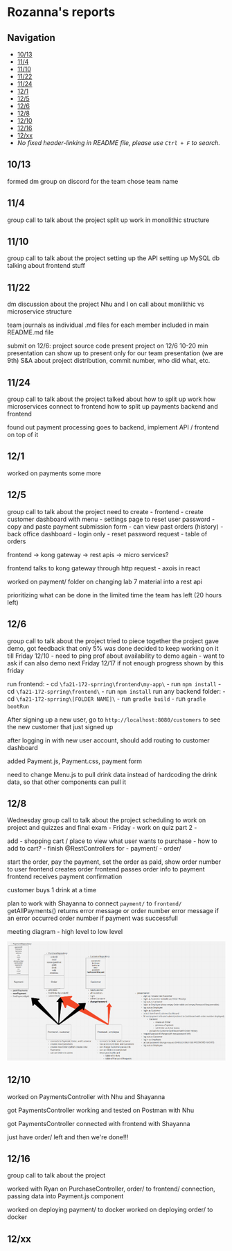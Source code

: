 # Rozanna's reports

## Navigation
 - [10/13](##10/13)
 - [11/4](##11/4)
 - [11/10](##11/10)
 - [11/22](##11/22)
 - [11/24](##11/24)
 - [12/1](##12/1)
 - [12/5](##12/5)
 - [12/6](##12/6)
 - [12/8](##12/8)
 - [12/10](##12/10)
 - [12/16](##12/16)
 - [12/xx](##12/xx)
 - *No fixed header-linking in README file, please use `Ctrl + F` to search.*

## 10/13
formed dm group on discord for the team
chose team name

## 11/4
group call to talk about the project
split up work in monolithic structure

## 11/10
group call to talk about the project
setting up the API
setting up MySQL db
talking about frontend stuff

## 11/22
dm discussion about the project
Nhu and I on call about monilithic vs microservice structure

team journals as individual .md files for each member
included in main README.md file

submit on 12/6:
project source code
present project on 12/6
10-20 min presentation
can show up to present only for our team presentation (we are 9th)
S&A about project distribution, commit number, who did what, etc.

## 11/24
group call to talk about the project
talked about how to split up work
how microservices connect to frontend
how to split up payments backend and frontend

found out payment processing goes to backend, implement API / frontend on top of it

## 12/1
worked on payments some more

## 12/5
group call to talk about the project
need to create
    - frontend
        - create customer dashboard with menu
        - settings page to reset user password
        - copy and paste payment submission form
        - can view past orders (history)
    - back office dashboard
        - login only
        - reset password request
        - table of orders

frontend -> kong gateway -> rest apis -> micro services?

frontend talks to kong gateway through http request - axois in react

worked on payment/ folder on changing lab 7 material into a rest api

prioritizing what can be done in the limited time the team has left (20 hours left)

## 12/6
group call to talk about the project
tried to piece together the project
gave demo, got feedback that only 5% was done
decided to keep working on it till Friday 12/10
    - need to ping prof about availability to demo again
    - want to ask if can also demo next Friday 12/17 if not enough progress shown by this friday

run frontend:
    - cd `\fa21-172-sprring\frontend\my-app\`
    - run `npm install`
    - cd `\fa21-172-sprring\frontend\`
    - run `npm install`
run any backend folder:
    - cd `\fa21-172-sprring\[FOLDER NAME]\`
    - run `gradle build`
    - run `gradle bootRun`

After signing up a new user, go to `http://localhost:8080/customers` to see the new customer that just signed up

after logging in with new user account, should add routing to customer dashboard

added Payment.js, Payment.css, payment form

need to change Menu.js to pull drink data instead of hardcoding the drink data, so that other components can pull it

## 12/8
Wednesday
group call to talk about the project
scheduling to work on project and quizzes and final exam
    - Friday - work on quiz part 2
    - 

add
    - shopping cart / place to view what user wants to purchase
        - how to add to cart?
    - finish @RestControllers for 
        - payment/
        - order/

start the order, pay the payment, set the order as paid, show order number to user
frontend creates order
frontend passes order info to payment
frontend receives payment confirmation

customer buys 1 drink at a time

plan to work with Shayanna to connect `payment/` to `frontend/`
getAllPayments() returns error message or order number
    error message if an error occurred
    order number if payment was successfull

meeting diagram - high level to low level

![diagram.png](images/diagram.png)

## 12/10
worked on PaymentsController with Nhu and Shayanna

got PaymentsController working and tested on Postman with Nhu

got PaymentsController connected with frontend with Shayanna

just have order/ left and then we're done!!!

## 12/16
group call to talk about the project

worked with Ryan on PurchaseController, order/ to frontend/ connection, passing data into Payment.js component

worked on deploying payment/ to docker
worked on deploying order/ to docker

## 12/xx
